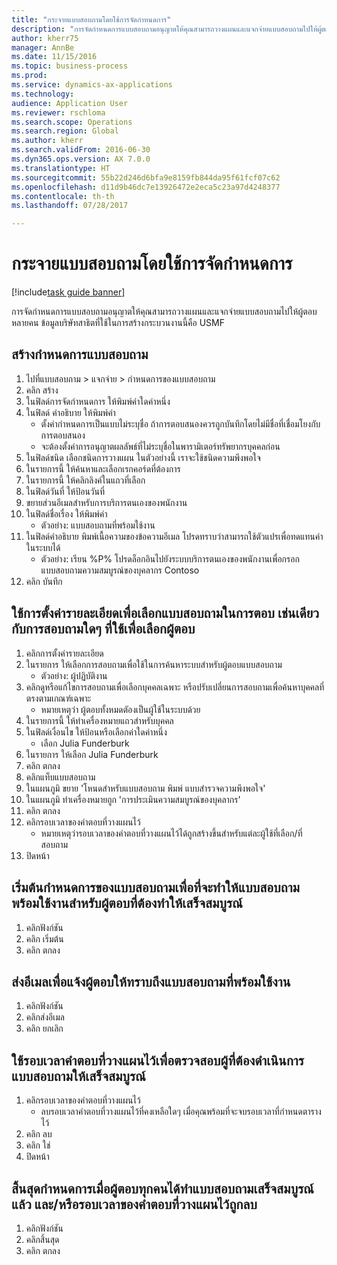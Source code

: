 ```yaml
--- 
title: "กระจายแบบสอบถามโดยใช้การจัดกำหนดการ"
description: "การจัดกำหนดการแบบสอบถามอนุญาตให้คุณสามารถวางแผนและแจกจ่ายแบบสอบถามไปให้ผู้ตอบหลายคน "
author: kherr75
manager: AnnBe
ms.date: 11/15/2016
ms.topic: business-process
ms.prod: 
ms.service: dynamics-ax-applications
ms.technology: 
audience: Application User
ms.reviewer: rschloma
ms.search.scope: Operations
ms.search.region: Global
ms.author: kherr
ms.search.validFrom: 2016-06-30
ms.dyn365.ops.version: AX 7.0.0
ms.translationtype: HT
ms.sourcegitcommit: 55b22d246d6bfa9e8159fb844da95f61fcf07c62
ms.openlocfilehash: d11d9b46dc7e13926472e2eca5c23a97d4248377
ms.contentlocale: th-th
ms.lasthandoff: 07/28/2017

---
```

# <a name="distribute-questionnaires-using-scheduling"></a>กระจายแบบสอบถามโดยใช้การจัดกำหนดการ

[!include[task guide banner](../../includes/task-guide-banner.md)]

การจัดกำหนดการแบบสอบถามอนุญาตให้คุณสามารถวางแผนและแจกจ่ายแบบสอบถามไปให้ผู้ตอบหลายคน  ข้อมูลบริษัทสาธิตที่ใช้ในการสร้างกระบวนงานนี้คือ USMF


## <a name="create-a-questionnaire-schedule"></a>สร้างกำหนดการแบบสอบถาม
1. ไปที่แบบสอบถาม > แจกจ่าย > กำหนดการของแบบสอบถาม
2. คลิก สร้าง
3. ในฟิลด์การจัดกำหนดการ ให้พิมพ์ค่าใดค่าหนึ่ง
4. ในฟิลด์ คำอธิบาย ให้พิมพ์ค่า
    * ตั้งค่ากำหนดการเป็นแบบไม่ระบุชื่อ ถ้าการตอบสนองควรถูกบันทึกโดยไม่มีชื่อที่เชื่อมโยงกับการตอบสนอง  
    * จะต้องตั้งค่าการอนุญาตผลลัพธ์ที่ไม่ระบุชื่อในพารามิเตอร์ทรัพยากรบุคคลก่อน  
5. ในฟิลด์ชนิด เลือกชนิดการวางแผน   ในตัวอย่างนี้ เราจะใช้ชนิดความพึงพอใจ
6. ในรายการนี้ ให้ค้นหาและเลือกเรกคอร์ดที่ต้องการ
7. ในรายการนี้ ให้คลิกลิงค์ในแถวที่เลือก
8. ในฟิลด์วันที่ ให้ป้อนวันที่
9. ขยายส่วนอีเมลสำหรับการบริการตนเองของพนักงาน
10. ในฟิลด์ชื่อเรื่อง ให้พิมพ์ค่า
    * ตัวอย่าง: แบบสอบถามที่พร้อมใช้งาน  
11. ในฟิลด์คำอธิบาย พิมพ์เนื้อความของข้อความอีเมล  โปรดทราบว่าสามารถใช้ตัวแปรเพื่อทดแทนค่าในระบบได้
    * ตัวอย่าง:   เรียน %P% โปรดล็อกอินไปยังระบบบริการตนเองของพนักงานเพื่อกรอกแบบสอบถามความสมบูรณ์ของบุคลากร  Contoso  
12. คลิก บันทึก

## <a name="use-the-setup-details-to-select-the-questionnaires-to-be-answered-as-well-as-any-queries-to-use-to-select-respondents"></a>ใช้การตั้งค่ารายละเอียดเพื่อเลือกแบบสอบถามในการตอบ เช่นเดียวกับการสอบถามใดๆ ที่ใช้เพื่อเลือกผู้ตอบ
1. คลิกการตั้งค่ารายละเอียด
2. ในรายการ ให้เลือกการสอบถามเพื่อใช้ในการค้นหาระบบสำหรับผู้ตอบแบบสอบถาม
    * ตัวอย่าง: ผู้ปฏิบัติงาน  
3. คลิกดูหรือแก้ไขการสอบถามเพื่อเลือกบุคคลเฉพาะ หรือปรับเปลี่ยนการสอบถามเพื่อค้นหาบุคคลที่ตรงตามเกณฑ์เฉพาะ
    * หมายเหตุว่า ผู้ตอบทั้งหมดตัองเป็นผู้ใช้ในระบบด้วย  
4. ในรายการนี้ ให้ทำเครื่องหมายแถวสำหรับบุคคล
5. ในฟิลด์เงื่อนไข ให้ป้อนหรือเลือกค่าใดค่าหนึ่ง
    * เลือก Julia Funderburk  
6. ในรายการ ให้เลือก Julia Funderburk
7. คลิก ตกลง
8. คลิกแท็บแบบสอบถาม
9. ในแผนภูมิ ขยาย 'โหนดสำหรับแบบสอบถาม พิมพ์ แบบสำรวจความพึงพอใจ'
10. ในแผนภูมิ ทำเครื่องหมายถูก 'การประเมินความสมบูรณ์ของบุคลากร'
11. คลิก ตกลง
12. คลิกรอบเวลาของคำตอบที่วางแผนไว้
    * หมายเหตุว่ารอบเวลาของคำตอบที่วางแผนไว้ได้ถูกสร้างขึ้นสำหรับแต่ละผู้ใช้ที่เลือก/ที่สอบถาม  
13. ปิดหน้า

## <a name="start-the-questionnaire-schedule-in-order-to-make-the-questionnaire-available-for-respondents-to-complete"></a>เริ่มต้นกำหนดการของแบบสอบถามเพื่อที่จะทำให้แบบสอบถามพร้อมใช้งานสำหรับผู้ตอบที่ต้องทำให้เสร็จสมบูรณ์
1. คลิกฟังก์ชัน
2. คลิก เริ่มต้น
3. คลิก ตกลง

## <a name="send-the-email-to-inform-respondents-of-the-available-questionnaire"></a>ส่งอีเมลเพื่อแจ้งผู้ตอบให้ทราบถึงแบบสอบถามที่พร้อมใช้งาน
1. คลิกฟังก์ชัน
2. คลิกส่งอีเมล
3. คลิก ยกเลิก

## <a name="use-planned-answer-sessions-to-monitor-who-needs-to-complete-the-questionnaire"></a>ใช้รอบเวลาคำตอบที่วางแผนไว้เพื่อตรวจสอบผู้ที่ต้องดำเนินการแบบสอบถามให้เสร็จสมบูรณ์
1. คลิกรอบเวลาของคำตอบที่วางแผนไว้
    * ลบรอบเวลาคำตอบที่วางแผนไว้ที่คงเหลือใดๆ เมื่อคุณพร้อมที่จะจบรอบเวลาที่กำหนดตารางไว้  
2. คลิก ลบ
3. คลิก ใช่
4. ปิดหน้า

## <a name="end-the-schedule-when-all-respondents-have-completed-the-questionnaire-andor-all-remaining-planned-answer-sessions-have-been-deleted"></a>สิ้นสุดกำหนดการเมื่อผู้ตอบทุกคนได้ทำแบบสอบถามเสร็จสมบูรณ์แล้ว และ/หรือรอบเวลาของคำตอบที่วางแผนไว้ถูกลบ
1. คลิกฟังก์ชัน
2. คลิกสิ้นสุด
3. คลิก ตกลง


